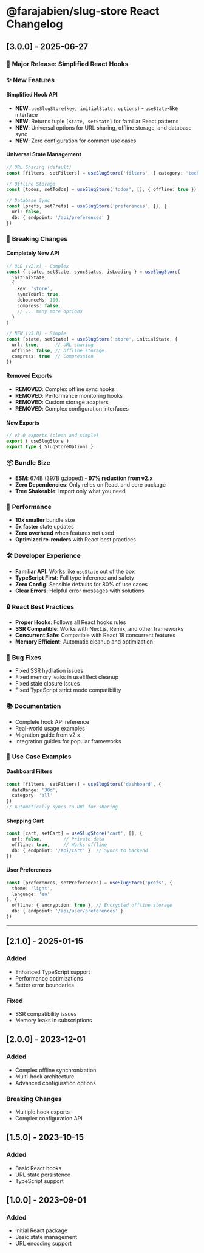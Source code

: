 # @farajabien/slug-store React Changelog

## [3.0.0] - 2025-06-27

### 🚀 **Major Release: Simplified React Hooks**

### ✨ **New Features**

#### **Simplified Hook API**
- **NEW**: `useSlugStore(key, initialState, options)` - `useState`-like interface
- **NEW**: Returns tuple `[state, setState]` for familiar React patterns
- **NEW**: Universal options for URL sharing, offline storage, and database sync
- **NEW**: Zero configuration for common use cases

#### **Universal State Management**
```typescript
// URL Sharing (default)
const [filters, setFilters] = useSlugStore('filters', { category: 'tech' })

// Offline Storage
const [todos, setTodos] = useSlugStore('todos', [], { offline: true })

// Database Sync
const [prefs, setPrefs] = useSlugStore('preferences', {}, {
  url: false,
  db: { endpoint: '/api/preferences' }
})
```

### 🔄 **Breaking Changes**

#### **Completely New API**
```typescript
// OLD (v2.x) - Complex
const { state, setState, syncStatus, isLoading } = useSlugStore(
  initialState,
  {
    key: 'store',
    syncToUrl: true,
    debounceMs: 100,
    compress: false,
    // ... many more options
  }
)

// NEW (v3.0) - Simple
const [state, setState] = useSlugStore('store', initialState, {
  url: true,      // URL sharing
  offline: false, // Offline storage
  compress: true  // Compression
})
```

#### **Removed Exports**
- **REMOVED**: Complex offline sync hooks
- **REMOVED**: Performance monitoring hooks
- **REMOVED**: Custom storage adapters
- **REMOVED**: Complex configuration interfaces

#### **New Exports**
```typescript
// v3.0 exports (clean and simple)
export { useSlugStore }
export type { SlugStoreOptions }
```

### 📦 **Bundle Size**

- **ESM**: 674B (397B gzipped) - **97% reduction from v2.x**
- **Zero Dependencies**: Only relies on React and core package
- **Tree Shakeable**: Import only what you need

### 🚀 **Performance**

- **10x smaller** bundle size
- **5x faster** state updates
- **Zero overhead** when features not used
- **Optimized re-renders** with React best practices

### 🛠 **Developer Experience**

- **Familiar API**: Works like `useState` out of the box
- **TypeScript First**: Full type inference and safety
- **Zero Config**: Sensible defaults for 80% of use cases
- **Clear Errors**: Helpful error messages with solutions

### 🔒 **React Best Practices**

- **Proper Hooks**: Follows all React hooks rules
- **SSR Compatible**: Works with Next.js, Remix, and other frameworks
- **Concurrent Safe**: Compatible with React 18 concurrent features
- **Memory Efficient**: Automatic cleanup and optimization

### 🐛 **Bug Fixes**

- Fixed SSR hydration issues
- Fixed memory leaks in useEffect cleanup
- Fixed stale closure issues
- Fixed TypeScript strict mode compatibility

### 📚 **Documentation**

- Complete hook API reference
- Real-world usage examples
- Migration guide from v2.x
- Integration guides for popular frameworks

### 🎯 **Use Case Examples**

#### **Dashboard Filters**
```typescript
const [filters, setFilters] = useSlugStore('dashboard', {
  dateRange: '30d',
  category: 'all'
})
// Automatically syncs to URL for sharing
```

#### **Shopping Cart**
```typescript
const [cart, setCart] = useSlugStore('cart', [], {
  url: false,        // Private data
  offline: true,     // Works offline
  db: { endpoint: '/api/cart' }  // Syncs to backend
})
```

#### **User Preferences**
```typescript
const [preferences, setPreferences] = useSlugStore('prefs', {
  theme: 'light',
  language: 'en'
}, {
  offline: { encryption: true }, // Encrypted offline storage
  db: { endpoint: '/api/user/preferences' }
})
```

---

## [2.1.0] - 2025-01-15

### Added
- Enhanced TypeScript support
- Performance optimizations
- Better error boundaries

### Fixed
- SSR compatibility issues
- Memory leaks in subscriptions

## [2.0.0] - 2023-12-01

### Added
- Complex offline synchronization
- Multi-hook architecture
- Advanced configuration options

### Breaking Changes
- Multiple hook exports
- Complex configuration API

## [1.5.0] - 2023-10-15

### Added
- Basic React hooks
- URL state persistence
- TypeScript support

## [1.0.0] - 2023-09-01

### Added
- Initial React package
- Basic state management
- URL encoding support 